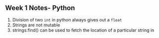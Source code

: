 
## Week 1 Notes- Python 

1) Division of two `int` in python always gives out a `float `
2) Strings are not mutable 
3) strings.find() can be used to fetch the location of a particular string in 
<!--stackedit_data:
eyJoaXN0b3J5IjpbMjcwMzQ3MjI3LC0xMDU4MzIxMDU3XX0=
-->